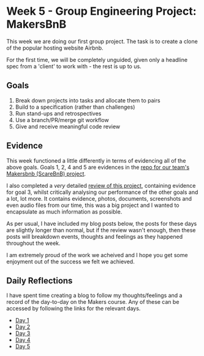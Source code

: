 # Week 5 - Group Engineering Project: MakersBnB

This week we are doing our first group project. The task is to create a clone of the popular hosting website Airbnb.

For the first time, we will be completely unguided, given only a headline spec from a 'client' to work with - the rest is up to us.

## Goals
1. Break down projects into tasks and allocate them to pairs
2. Build to a specification (rather than challenges)
3. Run stand-ups and retrospectives
4. Use a branch/PR/merge git workflow
5. Give and receive meaningful code review

## Evidence

This week functioned a little differently in terms of evidencing all of the above goals. Goals 1, 2, 4 and 5 are evidences in the [repo for our team's Makersbnb (ScareBnB) project](https://github.com/adamwoodcock98/makersbnb).

I also completed a *very* detailed [review of this project](https://github.com/adamwoodcock98/MakersPortfolio/blob/main/Evidence/ScareBnB%20Review.md), containing evidence for goal 3, whilst critically analysing our performance of the other goals and a lot, lot more. It contains evidence, photos, documents, screenshots and even audio files from our time, this was a big project and I wanted to encapsulate as much information as possible.

As per usual, I have included my blog posts below, the posts for these days are slightly longer than normal, but if the review wasn't enough, then these posts will breakdown events, thoughts and feelings as they happened throughout the week.

I am extremely proud of the work we acheived and I hope you get some enjoyment out of the success we felt we achieved.

## Daily Reflections
I have spent time creating a blog to follow my thoughts/feelings and a record of the day-to-day on the Makers course. Any of these can be accessed by following the links for the relevant days.

* [Day 1](https://medium.com/@adam.woodcock98/teamwork-makes-the-dream-work-makers-day-21-66834dd0cbe6)
* [Day 2](https://medium.com/@adam.woodcock98/a-panoramic-makers-day-22-a60a322c2c14)
* [Day 3](https://medium.com/@adam.woodcock98/a-haunted-holiday-makers-day-23-324ec9817f8)
* [Day 4](https://medium.com/@adam.woodcock98/is-this-still-available-makers-day-24-a8c21832b282)
* [Day 5](https://medium.com/@adam.woodcock98/did-we-really-just-pull-that-off-makers-day-25-cec3ebd4947b)
